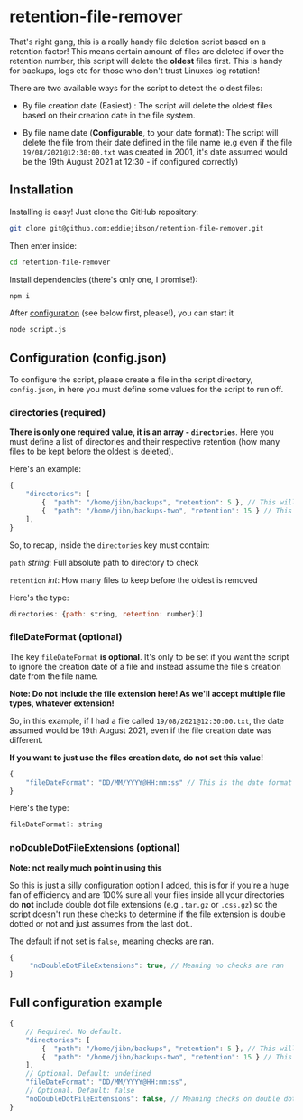 # retention-file-remover

That's right gang, this is a really handy file deletion script based on a retention factor! This means certain amount of files are deleted if over the retention number, this script will delete the **oldest** files first. This is handy for backups, logs etc for those who don't trust Linuxes log rotation!

There are two available ways for the script to detect the oldest files:

- By file creation date (Easiest) : The script will delete the oldest files based on their creation date in the file system.

- By file name date (**Configurable**, to your date format): The script will delete the file from their date defined in the file name (e.g even if the file `19/08/2021@12:30:00.txt` was created in 2001, it's date assumed would be the 19th August 2021 at 12:30 - if configured correctly)

## Installation

Installing is easy! Just clone the GitHub repository:

```bash
git clone git@github.com:eddiejibson/retention-file-remover.git
```

Then enter inside:

```bash
cd retention-file-remover
```

Install dependencies (there's only one, I promise!):

```bash
npm i
```

After [configuration](#configuration-configjson) (see below first, please!), you can start it

```bash
node script.js
```

## Configuration (config.json)

To configure the script, please create a file in the script directory, `config.json`, in here you must define some values for the script to run off.

### directories (required)

**There is only one required value, it is an array - `directories`**. Here you must define a list of directories and their respective retention (how many files to be kept before the oldest is deleted).

Here's an example:

```javascript
{
	"directories": [
		{  "path": "/home/jibn/backups", "retention": 5 }, // This will keep 5 files inside /home/jibn/backups, when another is created, the oldest will be deleted, making room for the next.
		{  "path": "/home/jibn/backups-two", "retention": 15 } // This will keep 15 files inside /home/jibn/backups-two, when another is created, the oldest will be deleted, making room for the next.
	],
}
```

So, to recap, inside the `directories` key must contain:

`path` _string_: Full absolute path to directory to check

`retention` _int_: How many files to keep before the oldest is removed

Here's the type:

```javascript
directories: {path: string, retention: number}[]
```

### fileDateFormat (optional)

The key `fileDateFormat` **is optional**. It's only to be set if you want the script to ignore the creation date of a file and instead assume the file's creation date from the file name.

**Note: Do not include the file extension here! As we'll accept multiple file types, whatever extension!**

So, in this example, if I had a file called `19/08/2021@12:30:00.txt`, the date assumed would be 19th August 2021, even if the file creation date was different.

**If you want to just use the files creation date, do not set this value!**

```javascript
{
	"fileDateFormat": "DD/MM/YYYY@HH:mm:ss" // This is the date format - WITHOUT the extension!
}
```

Here's the type:

```javascript
fileDateFormat?: string
```

### noDoubleDotFileExtensions (optional)

**Note: not really much point in using this**

So this is just a silly configuration option I added, this is for if you're a huge fan of efficiency and are 100% sure all your files inside all your directories do **not** include double dot file extensions (e.g `.tar.gz` or `.css.gz`) so the script doesn't run these checks to determine if the file extension is double dotted or not and just assumes from the last dot..

The default if not set is `false`, meaning checks are ran.

```javascript
{
	 "noDoubleDotFileExtensions": true, // Meaning no checks are ran
}
```

## Full configuration example

```javascript
{
	// Required. No default.
	"directories": [
		{  "path": "/home/jibn/backups", "retention": 5 }, // This will keep 5 files inside /home/jibn/backups, when another is created, the oldest will be deleted, making room for the next.
		{  "path": "/home/jibn/backups-two", "retention": 15 } // This will keep 15 files inside /home/jibn/backups-two, when another is created, the oldest will be deleted, making room for the next.
	],
	// Optional. Default: undefined
	"fileDateFormat": "DD/MM/YYYY@HH:mm:ss",
	// Optional. Default: false
	"noDoubleDotFileExtensions": false, // Meaning checks on double dot file extension are run (default anyway, no need to set!)
}
```
